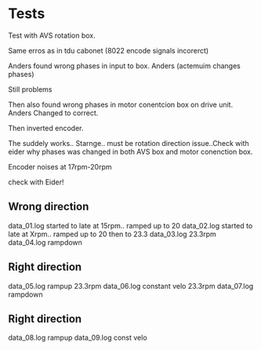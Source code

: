 # Tests

Test with AVS rotation box.

Same erros as in tdu cabonet (8022 encode signals incorerct)

Anders found wrong phases in input to box. Anders (actemuim changes phases)

Still problems

Then also found wrong phases in motor conentcion box on drive unit. Anders Changed to correct.

Then inverted encoder.

The suddely works.. Starnge.. must be rotation direction issue..Check with eider why phases was changed in both AVS box and motor conenction box.

Encoder noises at 17rpm-20rpm

check with Eider!


## Wrong direction
data_01.log started to late at 15rpm.. ramped up to 20
data_02.log started to late at Xrpm.. ramped up to 20 then to 23.3
data_03.log 23.3rpm
data_04.log rampdown

## Right direction
data_05.log rampup 23.3rpm
data_06.log constant velo 23.3rpm
data_07.log rampdown

## Right direction
data_08.log rampup
data_09.log const velo

